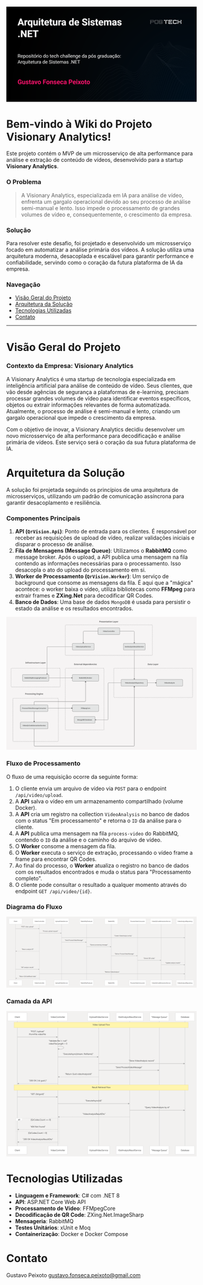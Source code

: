 ![Capa com o nome do curso da pós graduação](./assets/thumbnail.png)

# Bem-vindo à Wiki do Projeto Visionary Analytics!

Este projeto contém o MVP de um microsserviço de alta performance para análise e extração de conteúdo de vídeos, desenvolvido para a startup **Visionary Analytics**.

### O Problema

> A Visionary Analytics, especializada em IA para análise de vídeo, enfrenta um gargalo operacional devido ao seu processo de análise semi-manual e lento. Isso impede o processamento de grandes volumes de vídeo e, consequentemente, o crescimento da empresa.

### Solução

Para resolver este desafio, foi projetado e desenvolvido um microsserviço focado em automatizar a análise primária dos vídeos. A solução utiliza uma arquitetura moderna, desacoplada e escalável para garantir performance e confiabilidade, servindo como o coração da futura plataforma de IA da empresa.

### Navegação

* [Visão Geral do Projeto](#visão-geral-do-projeto)
* [Arquitetura da Solução](#arquitetura-da-solução)
* [Tecnologias Utilizadas](#tecnologias-utilizadas)
* [Contato](#contato)

---

# Visão Geral do Projeto

### Contexto da Empresa: Visionary Analytics

A Visionary Analytics é uma startup de tecnologia especializada em inteligência artificial para análise de conteúdo de vídeo. Seus clientes, que vão desde agências de segurança a plataformas de e-learning, precisam processar grandes volumes de vídeo para identificar eventos específicos, objetos ou extrair informações relevantes de forma automatizada. Atualmente, o processo de análise é semi-manual e lento, criando um gargalo operacional que impede o crescimento da empresa.

Com o objetivo de inovar, a Visionary Analytics decidiu desenvolver um novo microsserviço de alta performance para decodificação e análise primária de vídeos. Este serviço será o coração da sua futura plataforma de IA.

# Arquitetura da Solução

A solução foi projetada seguindo os princípios de uma arquitetura de microsserviços, utilizando um padrão de comunicação assíncrona para garantir desacoplamento e resiliência.

### Componentes Principais

1.  **API (`QrVision.Api`)**: Ponto de entrada para os clientes. É responsável por receber as requisições de upload de vídeo, realizar validações iniciais e disparar o processo de análise.
2.  **Fila de Mensagens (Message Queue)**: Utilizamos o **RabbitMQ** como message broker. Após o upload, a API publica uma mensagem na fila contendo as informações necessárias para o processamento. Isso desacopla o ato do upload do processamento em si.
3.  **Worker de Processamento (`QrVision.Worker`)**: Um serviço de background que consome as mensagens da fila. É aqui que a "mágica" acontece: o worker baixa o vídeo, utiliza bibliotecas como **FFMpeg** para extrair frames e **ZXing.Net** para decodificar QR Codes.
4.  **Banco de Dados**: Uma base de dados `MongoDB` é usada para persistir o estado da análise e os resultados encontrados.

![Componentes](./assets/components.png)

### Fluxo de Processamento

O fluxo de uma requisição ocorre da seguinte forma:

1.  O cliente envia um arquivo de vídeo via `POST` para o endpoint `/api/video/upload`.
2.  A **API** salva o vídeo em um armazenamento compartilhado (volume Docker).
3.  A **API** cria um registro na collection `VideoAnalysis` no banco de dados com o status "Em processamento" e retorna o `ID` da análise para o cliente.
4.  A **API** publica uma mensagem na fila `process-video` do RabbitMQ, contendo o `ID` da análise e o caminho do arquivo de vídeo.
5.  O **Worker** consome a mensagem da fila.
6.  O **Worker** executa o serviço de extração, processando o vídeo frame a frame para encontrar QR Codes.
7.  Ao final do processo, o **Worker** atualiza o registro no banco de dados com os resultados encontrados e muda o status para "Processamento completo".
8.  O cliente pode consultar o resultado a qualquer momento através do endpoint `GET /api/video/{id}`.

### Diagrama do Fluxo

![Fluxo da Arquitetura](./assets/processing_flow.png)

### Camada da API

![Camada da API](./assets/api_layer.png)

# Tecnologias Utilizadas

- **Linguagem e Framework**: C# com .NET 8
- **API**: ASP.NET Core Web API
- **Processamento de Vídeo**: FFMpegCore
- **Decodificação de QR Code**: ZXing.Net.ImageSharp
- **Mensageria**: RabbitMQ
- **Testes Unitários**: xUnit e Moq
- **Containerização**: Docker e Docker Compose

# Contato

Gustavo Peixoto
gustavo.fonseca.peixoto@gmail.com
